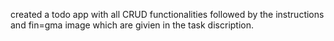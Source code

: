 created a todo app with all CRUD functionalities  followed by the instructions and fin=gma image which are givien in the task discription.
